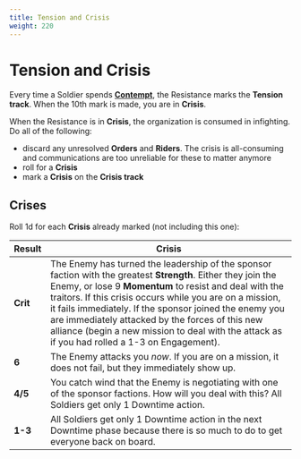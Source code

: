 ```yaml
---
title: Tension and Crisis
weight: 220
---
```


# Tension and Crisis

Every time a Soldier spends [**Contempt**](/tactical/contempt/), the Resistance
marks the **Tension track**. When the 10th mark is made, you are in **Crisis**.

When the Resistance is in **Crisis**, the organization is consumed in
infighting. Do all of the following:

- discard any unresolved **Orders** and **Riders**. The crisis is all-consuming
    and communications are too unreliable for these to matter anymore
- roll for a **Crisis**
- mark a **Crisis** on the **Crisis track**

## Crises

Roll 1d for each **Crisis** already marked (not including this one):

| Result | Crisis |
| --- | --- |
| **Crit** | The Enemy has turned the leadership of the sponsor faction with the greatest **Strength**. Either they join the Enemy, or lose 9 **Momentum** to resist and deal with the traitors. If this crisis occurs while you are on a mission, it fails immediately. If the sponsor joined the enemy you are immediately attacked by the forces of this new alliance (begin a new mission to deal with the attack as if you had rolled a 1-3 on Engagement). |
| **6** | The Enemy attacks you _now_. If you are on a mission, it does not fail, but they immediately show up. |
| **4/5** | You catch wind that the Enemy is negotiating with one of the sponsor factions. How will you deal with this? All Soldiers get only 1 Downtime action. |
| **1-3** | All Soldiers get only 1 Downtime action in the next Downtime phase because there is so much to do to get everyone back on board. |


